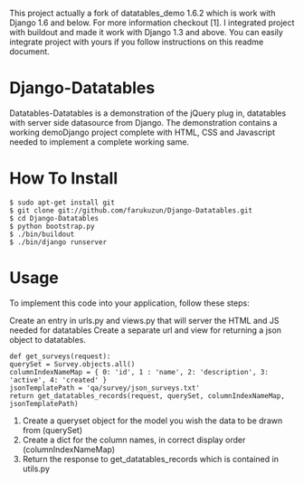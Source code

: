 This project actually a fork of datatables_demo 1.6.2 which is work with Django 1.6 and below. For more information checkout [1].
I integrated project with buildout and made it work with Django 1.3 and above.
You can easily integrate project with yours if you follow instructions on this readme document.


Django-Datatables
=======

Datatables-Datatables is a demonstration of the jQuery plug in, datatables with server side datasource from Django. The demonstration contains a working demoDjango project complete with HTML, CSS and Javascript needed to implement a complete working same.

How To Install
======

    $ sudo apt-get install git
    $ git clone git://github.com/farukuzun/Django-Datatables.git
    $ cd Django-Datatables
    $ python bootstrap.py
    $ ./bin/buildout
    $ ./bin/django runserver

Usage
======

To implement this code into your application, follow these steps:

Create an entry in urls.py and views.py that will server the HTML and JS needed for datatables
Create a separate url and view for returning a json object to datatables.

    def get_surveys(request):
    querySet = Survey.objects.all()
    columnIndexNameMap = { 0: 'id', 1 : 'name', 2: 'description', 3: 'active', 4: 'created' }
    jsonTemplatePath = 'qa/survey/json_surveys.txt'
    return get_datatables_records(request, querySet, columnIndexNameMap, jsonTemplatePath)

1. Create a  queryset object for the model you wish the data to be drawn from (querySet)
2. Create a dict for the column names, in correct display order (columnIndexNameMap)
3. Return the response to get_datatables_records which is contained in utils.py
